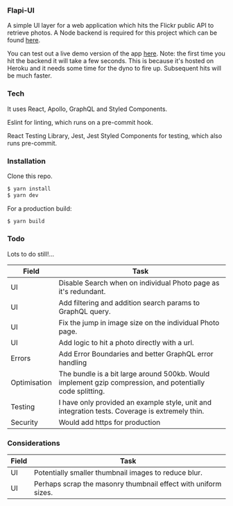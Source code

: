 ### Flapi-UI

A simple UI layer for a web application which hits the Flickr public API to retrieve photos. A Node backend is required for this project which can be found [here](https://github.com/ollyd/flapi-bff).

You can test out a live demo version of the app [here](http://oilymutton-flapi-ui.s3-website-ap-southeast-2.amazonaws.com/). 
Note: the first time you hit the backend it will take a few seconds. This is because it's hosted on Heroku and it needs some time for the dyno to fire up. Subsequent hits will be much faster.

### Tech

It uses React, Apollo, GraphQL and Styled Components.

Eslint for linting, which runs on a pre-commit hook.

React Testing Library, Jest, Jest Styled Components for testing, which also runs pre-commit.

### Installation

Clone this repo.
```sh
$ yarn install
$ yarn dev
```

For a production build:

```sh
$ yarn build
```


### Todo

Lots to do still!...

| Field | Task |
| ------ | ------ |
| UI | Disable Search when on individual Photo page as it's redundant. |
| UI | Add filtering and addition search params to GraphQL query. |
| UI | Fix the jump in image size on the individual Photo page. |
| UI | Add logic to hit a photo directly with a url. |
| Errors | Add Error Boundaries and better GraphQL error handling |
| Optimisation | The bundle is a bit large around 500kb. Would implement gzip compression, and potentially code splitting.  |
| Testing | I have only provided an example style, unit and integration tests. Coverage is extremely thin. |
| Security | Would add https for production |

### Considerations

| Field | Task |
| ------ | ------ |
| UI | Potentially smaller thumbnail images to reduce blur. |
| UI | Perhaps scrap the masonry thumbnail effect with uniform sizes. |

